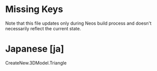 # Missing Keys
Note that this file updates only during Neos build process and doesn't necessarily reflect the current state.

# Japanese [ja]
CreateNew.3DModel.Triangle  

